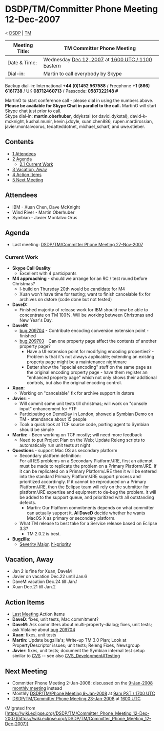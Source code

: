 

DSDP/TM/Committer Phone Meeting 12-Dec-2007
===========================================

< [DSDP](./DSDP "DSDP")‎ | [TM](./DSDP/TM "DSDP/TM")

| Meeting Title: | **TM Committer Phone Meeting** |
| --- | --- |
| Date & Time: | Wednesday [Dec 12, 2007](./index.php?title=Dec_12,_2007&action=edit&redlink=1 "Dec 12, 2007 (page does not exist)") at [1600 UTC / 1100 Eastern](http://www.timeanddate.com/worldclock/meetingdetails.html?year=2007&month=12&day=12&hour=16&min=00&sec=0&p1=224&p2=159&p3=250&p4=136&p5=223&iv=1800) |
| Dial-in: | Martin to call everybody by Skype |

Backup dial-in: International **+44 (0)1452 567588** / Freephone **+1 (866) 6161738** / UK **08712460713** / Passcode: **0587322148 #**

MartinO to start conference call - please dial in using the numbers above.  
**Please be available for Skype Chat in parallel to the call.** MartinO will start Skype chat just prior to call.  
Skype dial-in: **martin.oberhuber**, ddykstal (or david\_dykstal), david-k-mcknight, kushal.munir, kevin.j.doyle, xuan.chen886, rupen.mardirossian, javier.montalvoorus, tedatteddotnet, michael\_scharf, and uwe.stieber.  

Contents
--------

*   [1 Attendees](#Attendees)
*   [2 Agenda](#Agenda)
    *   [2.1 Current Work](#Current-Work)
*   [3 Vacation, Away](#Vacation.2C-Away)
*   [4 Action Items](#Action-Items)
*   [5 Next Meeting](#Next-Meeting)

Attendees
---------

*   IBM - Xuan Chen, Dave McKnight
*   Wind River - Martin Oberhuber
*   Symbian - Javier Montalvo Orus

Agenda
------

*   Last meeting: [DSDP/TM/Committer Phone Meeting 27-Nov-2007](./DSDP/TM/Committer_Phone_Meeting_27-Nov-2007 "DSDP/TM/Committer Phone Meeting 27-Nov-2007")

### Current Work

*   **Skype Call Quality**
    *   Excellent with 4 participants
*   **M4 approaching** \- should we arrange for an RC / test round before Christmas?
    *   I-build on Thursday 20th would be candidate for M4
    *   Xuan won't have time for testing; want to finish cancelable fix for archives on dstore (code done but not tested)
*   **DaveD:**
    *   Finished majority of release work for IBM should now be able to concentrate on TM 100%. Will be working between Christmas and New Year's Day.
*   **DaveM:**
    *   [bug 209704](https://bugs.eclipse.org/bugs/show_bug.cgi?id=209704) \- Contribute encoding conversion extension point - finished
    *   [bug 209703](https://bugs.eclipse.org/bugs/show_bug.cgi?id=209703) \- Can one property page affect the contents of another property page?
        *   Have a UI extension point for modifying encoding properties? - Problem is that it's not always applicable; extending an existing property page might be a maintenance nightmare
        *   Better show the "special encoding" stuff on the same page as the original encoding property page - have them register an "enhanced property page" which not only shows their additional controls, but also the original encoding control.
*   **Xuan:**
    *   Working on "cancelable" fix for archive support in dstore
*   **Javier:** -
    *   Will commit some unit tests till christmas; will work on "console input" enhancement for FTP
    *   Participating on DemoDay in London, showed a Symbian Demo on TM - attendance about 15 people
    *   Took a quick look at TCF source code, porting agent to Symbian should be simple
*   **Martin:** \- Been working on TCF mostly; will need more feedback
    *   Need to put Project Plan on the Web; Update Releng scripts to automatically run unit tests at night
*   **Questions** \- support Mac OS as secondary platform
    *   Secondary platform definition:  
        For all IES problems on a Secondary Platform/JRE, first an attempt must be made to replicate the problem on a Primary Platform/JRE. If it can be replicated on a Primary Platform/JRE then it will be entered into the standard Primary Platform/JRE support process and prioritized accordingly. If it cannot be reproduced on a Primary Platform/JRE, then the Eclipse team will rely on the submitter for platform/JRE expertise and equipment to de-bug the problem. It will be added to the support queue, and prioritized with all outstanding defects.
        *   Martin: Our Platform commitments depends on what committer can actually support it. **AI DaveD** decide whether he wants MacOS X as primary or secondary platform.
    *   What TM release to best take for a Service release based on Eclipse 3.3?
        *   TM 2.0.2 is best.
*   **Bugzilla**:
    *   [Severity Major](https://bugs.eclipse.org/bugs/buglist.cgi?query_format=advanced&classification=DSDP&product=Target+Management&bug_status=UNCONFIRMED&bug_status=NEW&bug_status=ASSIGNED&bug_status=REOPENED&bug_severity=blocker&bug_severity=critical&bug_severity=major&cmdtype=doit), [hi-priority](https://bugs.eclipse.org/bugs/buglist.cgi?query_format=advanced&classification=DSDP&product=Target+Management&bug_status=UNCONFIRMED&bug_status=NEW&bug_status=ASSIGNED&bug_status=REOPENED&cmdtype=doit&field0-0-0=priority&type0-0-0=regexp&value0-0-0=P%5B12%5D&field0-0-1=bug_severity&type0-0-1=regexp&value0-0-1=blocker%7Ccritical%7Cmajor)

Vacation, Away
--------------

*   Jan 2 is fine for Xuan, DaveM
*   Javier on vacation Dec.22 until Jan.6
*   DaveM vacation Dec.24 till Jan.1
*   Xuan Dec.21 till Jan.2

Action Items
------------

*   [Last Meeting](./DSDP/TM/Committer_Phone_Meeting_27-Nov-2007#Action_Items "DSDP/TM/Committer Phone Meeting 27-Nov-2007") Action Items
*   **DaveD**: fixes, unit tests, Mac commitment?
*   **DaveM**: Ask committers about multi-property-dialog; fixes, unit tests; ask Violaine about [bug 209704](https://bugs.eclipse.org/bugs/show_bug.cgi?id=209704)
*   **Xuan**: fixes, unit tests
*   **Martin**: Update bugzilla's; Write-up TM 3.0 Plan; Look at PropertyDescriptor issues; unit tests; Releng Fixes, Newsgroup
*   **Javier**: fixes, unit tests; document the Symbian internal test setup similar to [CVS](https://bugs.eclipse.org/bugs/show_bug.cgi?id=204138#c20) \-\- see also [CVS_Development#Testing](./CVS_Development#Testing "CVS Development")

Next Meeting
------------

*   Committer Phone Meeting 2-Jan-2008: discussed on the [9-Jan-2008 monthly meeting](./DSDP/TM/Phone_Meeting_9-Jan-2008 "DSDP/TM/Phone Meeting 9-Jan-2008") instead
*   Monthly [DSDP/TM/Phone Meeting 9-Jan-2008](./DSDP/TM/Phone_Meeting_9-Jan-2008 "DSDP/TM/Phone Meeting 9-Jan-2008") at [9am PST / 1700 UTC](http://www.timeanddate.com/worldclock/fixedtime.html?month=1&day=9&year=2008&hour=16&min=00&sec=0&p1=0)
*   [DSDP/TM/Committer Phone Meeting 23-Jan-2008](./DSDP/TM/Committer_Phone_Meeting_23-Jan-2008 "DSDP/TM/Committer Phone Meeting 23-Jan-2008") at [1600 UTC](http://www.timeanddate.com/worldclock/meetingdetails.html?year=2008&month=1&day=23&hour=16&min=00&sec=0&p1=224&p2=159&p3=250&p4=136&p5=223&iv=1800)


(Migrated from [https://wiki.eclipse.org//DSDP/TM/Committer_Phone_Meeting_12-Dec-2007](https://wiki.eclipse.org//DSDP/TM/Committer_Phone_Meeting_12-Dec-2007))